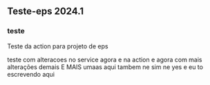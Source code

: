 ## Teste-eps 2024.1 

### teste
Teste da action para projeto de eps    

teste com alteracoes no service agora e na action e agora com mais alterações demais E MAIS umaas aqui tambem ne sim ne yes
e eu to escrevendo 
aqui
